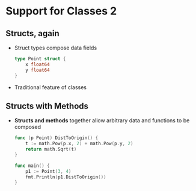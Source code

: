 # Support for Classes 2

## Structs, again
- Struct types compose data fields
    ```go
    type Point struct {
        x float64
        y float64
    }
    ```
- Traditional feature of classes

## Structs with Methods
- **Structs and methods** together allow arbitrary data and functions to be composed
    ```go
    func (p Point) DistToOrigin() {
        t := math.Pow(p.x, 2) + math.Pow(p.y, 2)
        return math.Sqrt(t)
    }

    func main() {
        p1 := Point(3, 4)
        fmt.Println(p1.DistToOrigin())
    }
    ```
